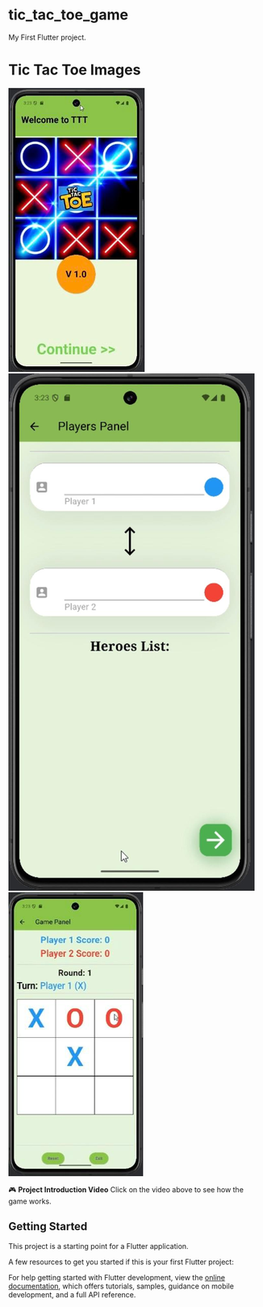 # tic_tac_toe_game

My First Flutter project.

# Tic Tac Toe Images
![Main Image](images/main.jpg)
![Player Image](images/player_page.jpg)
![Game Image](images/game.jpg)

🎮 **Project Introduction Video**
Click on the video above to see how the game works.

## Getting Started

This project is a starting point for a Flutter application.

A few resources to get you started if this is your first Flutter project:

For help getting started with Flutter development, view the
[online documentation](https://docs.flutter.dev/), which offers tutorials,
samples, guidance on mobile development, and a full API reference.
